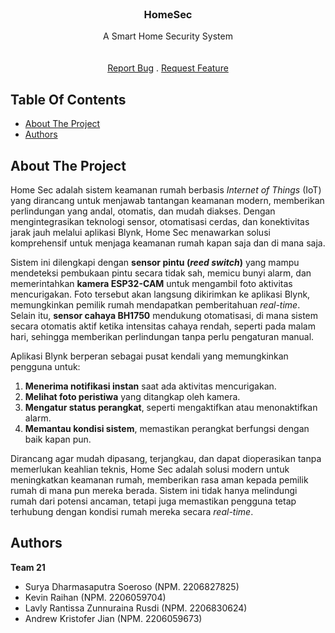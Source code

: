<br/>
<p align="center">
  <h3 align="center">HomeSec</h3>
  <p align="center">
    A Smart Home Security System
    <br/>
    <br/>
    <br/>
    <a href="https://github.com/KuraKillu/HomeSec_Group21/issues">Report Bug</a>
    .
    <a href="https://github.com/KuraKillu/HomeSec_Group21/issues">Request Feature</a>
  </p>
</p>


## Table Of Contents

- [About The Project](#about-the-project)
- [Authors](#authors)

## About The Project

Home Sec adalah sistem keamanan rumah berbasis _Internet of Things_ (IoT) yang dirancang untuk menjawab tantangan keamanan modern, memberikan perlindungan yang andal, otomatis, dan mudah diakses. Dengan mengintegrasikan teknologi sensor, otomatisasi cerdas, dan konektivitas jarak jauh melalui aplikasi Blynk, Home Sec menawarkan solusi komprehensif untuk menjaga keamanan rumah kapan saja dan di mana saja.

Sistem ini dilengkapi dengan **sensor pintu (_reed switch_)** yang mampu mendeteksi pembukaan pintu secara tidak sah, memicu bunyi alarm, dan memerintahkan **kamera ESP32-CAM** untuk mengambil foto aktivitas mencurigakan. Foto tersebut akan langsung dikirimkan ke aplikasi Blynk, memungkinkan pemilik rumah mendapatkan pemberitahuan _real-time_. Selain itu, **sensor cahaya BH1750** mendukung otomatisasi, di mana sistem secara otomatis aktif ketika intensitas cahaya rendah, seperti pada malam hari, sehingga memberikan perlindungan tanpa perlu pengaturan manual.  

Aplikasi Blynk berperan sebagai pusat kendali yang memungkinkan pengguna untuk:  
1. **Menerima notifikasi instan** saat ada aktivitas mencurigakan.  
2. **Melihat foto peristiwa** yang ditangkap oleh kamera.  
3. **Mengatur status perangkat**, seperti mengaktifkan atau menonaktifkan alarm.  
4. **Memantau kondisi sistem**, memastikan perangkat berfungsi dengan baik kapan pun.  

Dirancang agar mudah dipasang, terjangkau, dan dapat dioperasikan tanpa memerlukan keahlian teknis, Home Sec adalah solusi modern untuk meningkatkan keamanan rumah, memberikan rasa aman kepada pemilik rumah di mana pun mereka berada. Sistem ini tidak hanya melindungi rumah dari potensi ancaman, tetapi juga memastikan pengguna tetap terhubung dengan kondisi rumah mereka secara _real-time_.


## Authors
**Team 21**
- Surya Dharmasaputra Soeroso        (NPM. 2206827825)
- Kevin Raihan                       (NPM. 2206059704)
- Lavly Rantissa Zunnuraina Rusdi		 (NPM. 2206830624)
- Andrew Kristofer Jian			         (NPM. 2206059673)
